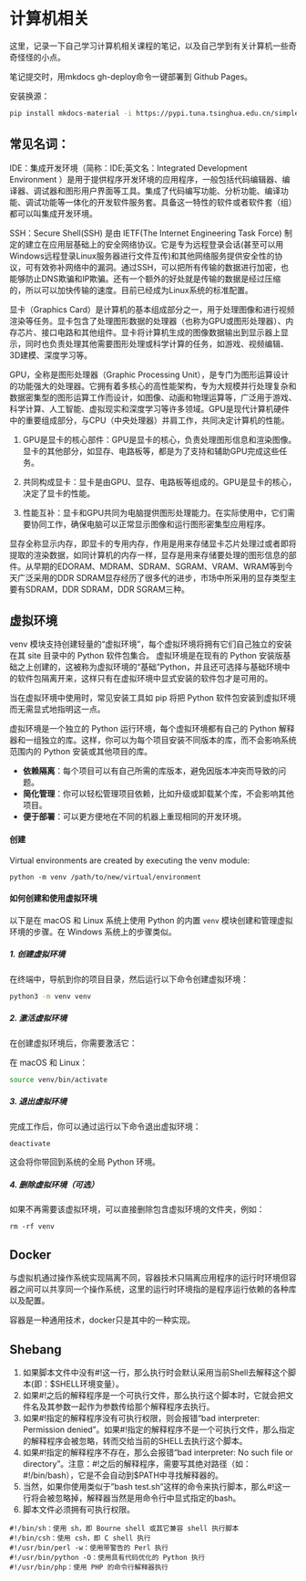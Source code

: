 # 计算机相关

这里，记录一下自己学习计算机相关课程的笔记，以及自己学到有关计算机一些奇奇怪怪的小点。

笔记提交时，用mkdocs gh-deploy命令一键部署到 Github Pages。

安装换源：
```bash
pip install mkdocs-material -i https://pypi.tuna.tsinghua.edu.cn/simple
```

## 常见名词：

IDE：集成开发环境（简称：IDE;英文名：Integrated Development Environment ）是用于提供程序开发环境的应用程序，一般包括代码编辑器、编译器、调试器和图形用户界面等工具。集成了代码编写功能、分析功能、编译功能、调试功能等一体化的开发软件服务套。具备这一特性的软件或者软件套（组）都可以叫集成开发环境。

SSH：Secure Shell(SSH) 是由 IETF(The Internet Engineering Task Force) 制定的建立在应用层基础上的安全网络协议。它是专为远程登录会话(甚至可以用Windows远程登录Linux服务器进行文件互传)和其他网络服务提供安全性的协议，可有效弥补网络中的漏洞。通过SSH，可以把所有传输的数据进行加密，也能够防止DNS欺骗和IP欺骗。还有一个额外的好处就是传输的数据是经过压缩的，所以可以加快传输的速度。目前已经成为Linux系统的标准配置。

显卡（Graphics Card）是计算机的基本组成部分之一，用于处理图像和进行视频渲染等任务。显卡包含了处理图形数据的处理器（也称为GPU或图形处理器）、内存芯片、接口电路和其他组件。显卡将计算机生成的图像数据输出到显示器上显示，同时也负责处理其他需要图形处理或科学计算的任务，如游戏、视频编辑、3D建模、深度学习等。

GPU，全称是图形处理器（Graphic Processing Unit），是专门为图形运算设计的功能强大的处理器。它拥有着多核心的高性能架构，专为大规模并行处理复杂和数据密集型的图形运算工作而设计，如图像、动画和物理运算等，广泛用于游戏、科学计算、人工智能、虚拟现实和深度学习等许多领域。GPU是现代计算机硬件中的重要组成部分，与CPU（中央处理器）并肩工作，共同决定计算机的性能。

1. GPU是显卡的核心部件：GPU是显卡的核心，负责处理图形信息和渲染图像。显卡的其他部分，如显存、电路板等，都是为了支持和辅助GPU完成这些任务。

2. 共同构成显卡：显卡是由GPU、显存、电路板等组成的。GPU是显卡的核心，决定了显卡的性能。

3. 性能互补：显卡和GPU共同为电脑提供图形处理能力。在实际使用中，它们需要协同工作，确保电脑可以正常显示图像和运行图形密集型应用程序。

显存全称显示内存，即显卡的专用内存，作用是用来存储显卡芯片处理过或者即将提取的渲染数据，如同计算机的内存一样，显存是用来存储要处理的图形信息的部件。从早期的EDORAM、MDRAM、SDRAM、SGRAM、VRAM、WRAM等到今天广泛采用的DDR SDRAM显存经历了很多代的进步，市场中所采用的显存类型主要有SDRAM，DDR SDRAM，DDR SGRAM三种。

## 虚拟环境
venv 模块支持创建轻量的“虚拟环境”，每个虚拟环境将拥有它们自己独立的安装在其 site 目录中的 Python 软件包集合。 虚拟环境是在现有的 Python 安装版基础之上创建的，这被称为虚拟环境的“基础”Python，并且还可选择与基础环境中的软件包隔离开来，这样只有在虚拟环境中显式安装的软件包才是可用的。

当在虚拟环境中使用时，常见安装工具如 pip 将把 Python 软件包安装到虚拟环境而无需显式地指明这一点。

虚拟环境是一个独立的 Python 运行环境，每个虚拟环境都有自己的 Python 解释器和一组独立的库。这样，你可以为每个项目安装不同版本的库，而不会影响系统范围内的 Python 安装或其他项目的库。


- **依赖隔离**：每个项目可以有自己所需的库版本，避免因版本冲突而导致的问题。
- **简化管理**：你可以轻松管理项目依赖，比如升级或卸载某个库，不会影响其他项目。
- **便于部署**：可以更方便地在不同的机器上重现相同的开发环境。

#### 创建
Virtual environments are created by executing the venv module:

    python -m venv /path/to/new/virtual/environment


#### 如何创建和使用虚拟环境

以下是在 macOS 和 Linux 系统上使用 Python 的内置 `venv` 模块创建和管理虚拟环境的步骤。在 Windows 系统上的步骤类似。

##### 1. 创建虚拟环境

在终端中，导航到你的项目目录，然后运行以下命令创建虚拟环境：

```bash
python3 -m venv venv
```

##### 2. 激活虚拟环境
在创建虚拟环境后，你需要激活它：

在 macOS 和 Linux：

```bash
source venv/bin/activate
```

##### 3. 退出虚拟环境
完成工作后，你可以通过运行以下命令退出虚拟环境：

```bash
deactivate
```

这会将你带回到系统的全局 Python 环境。

##### 4. 删除虚拟环境（可选）
如果不再需要该虚拟环境，可以直接删除包含虚拟环境的文件夹，例如：

```
rm -rf venv
```

## Docker

与虚拟机通过操作系统实现隔离不同，容器技术只隔离应用程序的运行时环境但容器之间可以共享同一个操作系统，这里的运行时环境指的是程序运行依赖的各种库以及配置。

容器是一种通用技术，docker只是其中的一种实现。

## Shebang

1. 如果脚本文件中没有#!这一行，那么执行时会默认采用当前Shell去解释这个脚本(即：$SHELL环境变量）。
2. 如果#!之后的解释程序是一个可执行文件，那么执行这个脚本时，它就会把文件名及其参数一起作为参数传给那个解释程序去执行。
3. 如果#!指定的解释程序没有可执行权限，则会报错“bad interpreter: Permission
denied”。如果#!指定的解释程序不是一个可执行文件，那么指定的解释程序会被忽略，转而交给当前的SHELL去执行这个脚本。
4. 如果#!指定的解释程序不存在，那么会报错“bad interpreter: No such file or directory”。注意：#!之后的解释程序，需要写其绝对路径（如：#!/bin/bash），它是不会自动到$PATH中寻找解释器的。
5. 当然，如果你使用类似于”bash test.sh”这样的命令来执行脚本，那么#!这一行将会被忽略掉，解释器当然是用命令行中显式指定的bash。
6. 脚本文件必须拥有可执行权限。

```shell
#!/bin/sh：使用 sh，即 Bourne shell 或其它兼容 shell 执行脚本
#!/bin/csh：使用 csh，即 C shell 执行
#!/usr/bin/perl -w：使用带警告的 Perl 执行
#!/usr/bin/python -O：使用具有代码优化的 Python 执行
#!/usr/bin/php：使用 PHP 的命令行解释器执行
```
